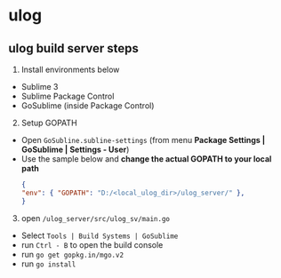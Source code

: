 # ulog

## ulog build server steps

1. Install environments below
  - Sublime 3
  - Sublime Package Control
  - GoSublime (inside Package Control)

2. Setup GOPATH
  - Open `GoSubline.subline-settings` (from menu __Package Settings | GoSublime | Settings - User__) 
  - Use the sample below and __change the actual GOPATH to your local path__ 
    ``` json
    {
    "env": { "GOPATH": "D:/<local_ulog_dir>/ulog_server/" },    
    }
    ```

3. open `/ulog_server/src/ulog_sv/main.go` 
  - Select `Tools | Build Systems | GoSublime`
  - run `Ctrl - B` to open the build console
  - run `go get gopkg.in/mgo.v2`
  - run `go install`
